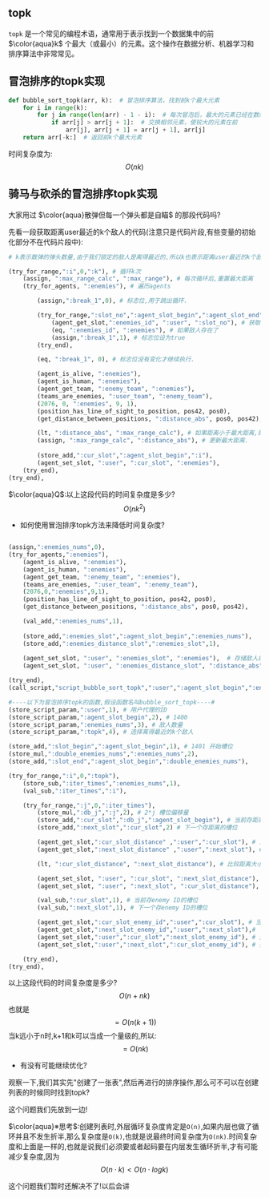 ## topk

`topk` 是一个常见的编程术语，通常用于表示找到一个数据集中的前 $\color{aqua}k$ 个最大（或最小）的元素。这个操作在数据分析、机器学习和排序算法中非常常见。


## 冒泡排序的topk实现

```python
def bubble_sort_topk(arr, k):  # 冒泡排序算法，找到前k个最大元素
    for i in range(k):
        for j in range(len(arr) - 1 - i):  # 每次冒泡后，最大的元素已经在数组末尾，所以不需要再比较
            if arr[j] > arr[j + 1]:  # 交换相邻元素，使较大的元素在前
                arr[j], arr[j + 1] = arr[j + 1], arr[j]  
    return arr[-k:]  # 返回前k个最大元素
```

时间复杂度为:$$O(nk)$$

## 骑马与砍杀的冒泡排序topk实现

大家用过 $\color{aqua}散弹但每一个弹头都是自瞄$ 的那段代码吗?

先看一段获取距离user最近的k个敌人的代码(注意只是代码片段,有些变量的初始化部分不在代码片段中):

```python
# k表示散弹的弹头数量,由于我们锁定的敌人是离得最近的,所以k也表示距离user最近的k个敌人.

(try_for_range,":i",0,":k"), # 循环k次
    (assign, ":max_range_calc", ":max_range"), # 每次循环后,重置最大距离 
    (try_for_agents, ":enemies"), # 遍历agents

        (assign,":break_1",0), # 标志位,用于跳出循环.

        (try_for_range,":slot_no",":agent_slot_begin",":agent_slot_end"), # 遍历user的slot,检查是否已经存储了该敌人.
            (agent_get_slot,":enemies_id", ":user", ":slot_no"), # 获取slot中的敌人id.
            (eq, ":enemies_id", ":enemies"), # 如果敌人存在了
            (assign,":break_1",1), # 标志位设为true
        (try_end),

        (eq, ":break_1", 0), # 标志位没有变化才继续执行.

        (agent_is_alive, ":enemies"),
        (agent_is_human, ":enemies"),
        (agent_get_team, ":enemy_team", ":enemies"),
        (teams_are_enemies, ":user_team", ":enemy_team"),
        (2076, 0, ":enemies", 9, 1),
        (position_has_line_of_sight_to_position, pos42, pos0),
        (get_distance_between_positions, ":distance_abs", pos0, pos42),

        (lt, ":distance_abs", ":max_range_calc"), # 如果距离小于最大距离,则更新最大距离.
        (assign, ":max_range_calc", ":distance_abs"), # 更新最大距离.
        
        (store_add,":cur_slot",":agent_slot_begin",":i"),
        (agent_set_slot, ":user", ":cur_slot", ":enemies"),
    (try_end),
(try_end),
```

$\color{aqua}Q$:以上这段代码的时间复杂度是多少?
$$O(nk^2)$$

- 如何使用冒泡排序topk方法来降低时间复杂度?

```python

(assign,":enemies_nums",0),
(try_for_agents,":enemies"),
    (agent_is_alive, ":enemies"),
    (agent_is_human, ":enemies"),
    (agent_get_team, ":enemy_team", ":enemies"),
    (teams_are_enemies, ":user_team", ":enemy_team"),
    (2076,0,":enemies",9,1), 
    (position_has_line_of_sight_to_position, pos42, pos0),
    (get_distance_between_positions, ":distance_abs", pos0, pos42),

    (val_add,":enemies_nums",1),
    
    (store_add,":enemies_slot",":agent_slot_begin",":enemies_nums"),
    (store_add,":enemies_distance_slot",":enemies_slot",1),
    
    (agent_set_slot, ":user", ":enemies_slot", ":enemies"),  # 存储敌人的ID到user的槽位中    
    (agent_set_slot, ":user", ":enemies_distance_slot", ":distance_abs"),

(try_end),
(call_script,"script_bubble_sort_topk",":user",":agent_slot_begin",":enemies_nums",":bullets_num"),

#----以下为冒泡排序topk的函数,假设函数名叫bubble_sort_topk----#
(store_script_param,":user",1), # 用户代理的ID
(store_script_param,":agent_slot_begin",2), # 1400
(store_script_param,":enemies_nums",3), # 敌人数量
(store_script_param,":topk",4), # 选择离得最近的k个敌人

(store_add,":slot_begin",":agent_slot_begin",1), # 1401 开始槽位
(store_mul,":double_enemies_nums",":enemies_nums",2), 
(store_add,":slot_end",":agent_slot_begin",":double_enemies_nums"), 

(try_for_range,":i",0,":topk"),
    (store_sub,":iter_times",":enemies_nums",1),
    (val_sub,":iter_times",":i"),

    (try_for_range,":j",0,":iter_times"),
        (store_mul,":db_j",":j",2), # 2*j 槽位偏移量
        (store_add,":cur_slot",":db_j",":agent_slot_begin"), # 当前存距离的槽位
        (store_add,":next_slot",":cur_slot",2) # 下一个存距离的槽位

        (agent_get_slot,":cur_slot_distance" ,":user",":cur_slot"), # 当前槽位距离值
        (agent_get_slot,":next_slot_distance" ,":user",":next_slot"), # 下一个槽位距离值

        (lt, ":cur_slot_distance", ":next_slot_distance"), # 比较距离大小，如果当前距离小于下一个距离，则交换槽位,因为我们要的是距离最近的敌人,所以我们要降序排序,最小的数放后面

        (agent_set_slot, ":user", ":cur_slot", ":next_slot_distance"), # 交换距离
        (agent_set_slot, ":user", ":next_slot", ":cur_slot_distance"), # 交换距离

        (val_sub,":cur_slot",1), # 当前存enemy ID的槽位
        (val_sub,":next_slot",1), # 下一个存enemy ID的槽位 

        (agent_get_slot,":cur_slot_enemy_id",":user",":cur_slot"), # 当前敌人的ID
        (agent_get_slot,":next_slot_enemy_id",":user",":next_slot"),# 下一个敌人的ID
        (agent_set_slot,":user",":cur_slot",":next_slot_enemy_id"), # 交换敌人ID
        (agent_set_slot,":user",":next_slot",":cur_slot_enemy_id"), # 交换敌人ID

    (try_end),
(try_end),

```

以上这段代码的时间复杂度是多少?
$$O(n+nk)$$
也就是
$$=O(n(k+1))$$
当k远小于n时,k+1和k可以当成一个量级的,所以:
$$=O(nk)$$

- 有没有可能继续优化?

观察一下,我们其实先"创建了一张表",然后再进行的排序操作,那么可不可以在创建列表的时候同时找到topk?

这个问题我们先放到一边!

$\color{aqua}※思考$:创建列表时,外层循环复杂度肯定是`O(n)`,如果内层也做了循环并且不发生折半,那么复杂度是`O(k)`,也就是说最终时间复杂度为`O(nk)`.时间复杂度和上面是一样的,也就是说我们必须要或者起码要在内层发生循环折半,才有可能减少复杂度,因为
$$O(n \cdot k)<O(n \cdot logk)$$


这个问题我们暂时还解决不了!以后会讲

